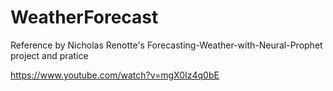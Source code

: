 # WeatherForecast
 Reference by Nicholas Renotte's Forecasting-Weather-with-Neural-Prophet project and pratice
 
 https://www.youtube.com/watch?v=mgX0Iz4q0bE
